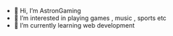- 👋 Hi, I’m AstronGaming
- 👀 I’m interested in playing games , music , sports etc
- 🌱 I’m currently learning web development


